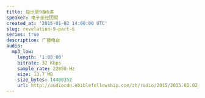 ```yaml
---
title: 启示录9章6讲
speaker: 电子圣经团契
created_at: '2015-01-02 14:00:00 UTC'
slug: revelation-9-part-6
series: true
description: 广播电台
audio:
  mp3_low:
    length: '1:00:00'
    bitrate: 32 Kbps
    sample_rate: 22050 Hz
    size: 13.7 MB
    size_bytes: 14400352
    url: http://audiocdn.ebiblefellowship.com/zh/radio/2015/2015.01.02_EBF_-_Revelation_9_Part_6.mp3
---
```

